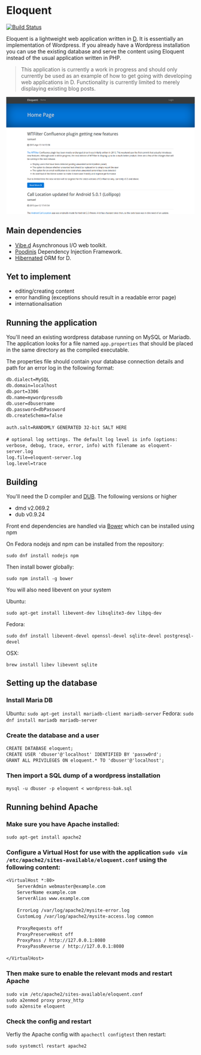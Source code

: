 Eloquent
========

[![Build Status](https://travis-ci.org/SingingBush/eloquent.png)](https://travis-ci.org/SingingBush/eloquent)

Eloquent is a lightweight web application written in [D](http://dlang.org). It is essentially an implementation of Wordpress. If you already have a Wordpress installation you can use the existing database and serve the content using Eloquent instead of the usual application written in PHP.

> This application is currently a work in progress and should only currently be used as an example of how to get going with developing web applications in D. Functionality is currently limited to merely displaying existing blog posts.

![Wordpress blog posts being served by Eloquent](screenshot.png)

## Main dependencies

 - [Vibe.d](http://vibed.org) Asynchronous I/O web toolkit.
 - [Poodinis](https://github.com/mbierlee/poodinis) Dependency Injection Framework.
 - [Hibernated](https://github.com/buggins/hibernated) ORM for D.

## Yet to implement

 - editing/creating content
 - error handling (exceptions should result in a readable error page)
 - internationalisation

## Running the application

You'll need an existing wordpress database running on MySQL or Mariadb. The application looks for a file named `app.properties` that should be placed in the same directory as the compiled executable.

The properties file should contain your database connection details and path for an error log in the following format:

```
db.dialect=MySQL
db.domain=localhost
db.port=3306
db.name=mywordpressdb
db.user=dbusername
db.password=dbPassword
db.createSchema=false

auth.salt=RANDOMLY GENERATED 32-bit SALT HERE

# optional log settings. The default log level is info (options: verbose, debug, trace, error, info) with filename as eloquent-server.log
log.file=eloquent-server.log
log.level=trace
```

## Building

You'll need the D compiler and [DUB](http://code.dlang.org/download). The following versions or higher

 - dmd v2.069.2
 - dub v0.9.24
 
Front end dependencies are handled via [Bower](http://bower.io/) which can be installed using npm

On Fedora nodejs and npm can be installed from the repository:

```
sudo dnf install nodejs npm
```

Then install bower globally:

```
sudo npm install -g bower
```

You will also need libevent on your system

Ubuntu:

```
sudo apt-get install libevent-dev libsqlite3-dev libpq-dev
```

Fedora:

```
sudo dnf install libevent-devel openssl-devel sqlite-devel postgresql-devel
```

OSX:

```
brew install libev libevent sqlite
```

## Setting up the database

### Install Maria DB

Ubuntu: `sudo apt-get install mariadb-client mariadb-server`
Fedora: `sudo dnf install mariadb mariadb-server`

### Create the database and a user

```
CREATE DATABASE eloquent;
CREATE USER 'dbuser'@'localhost' IDENTIFIED BY 'passw0rd';
GRANT ALL PRIVILEGES ON eloquent.* TO 'dbuser'@'localhost';
```

### Then import a SQL dump of a wordpress installation

```
mysql -u dbuser -p eloquent < wordpress-bak.sql
```

## Running behind Apache

### Make sure you have Apache installed:


```
sudo apt-get install apache2
```

### Configure a Virtual Host for use with the application `sudo vim /etc/apache2/sites-available/eloquent.conf` using the following content:

```
<VirtualHost *:80>
    ServerAdmin webmaster@example.com
    ServerName example.com
    ServerAlias www.example.com

    ErrorLog /var/log/apache2/mysite-error.log
    CustomLog /var/log/apache2/mysite-access.log common

    ProxyRequests off
    ProxyPreserveHost off
    ProxyPass / http://127.0.0.1:8080
    ProxyPassReverse / http://127.0.0.1:8080

</VirtualHost>
```

### Then make sure to enable the relevant mods and restart Apache

```
sudo vim /etc/apache2/sites-available/eloquent.conf
sudo a2enmod proxy proxy_http
sudo a2ensite eloquent
```

### Check the config and restart

Verfiy the Apache config with `apachectl configtest` then restart:


```
sudo systemctl restart apache2
```